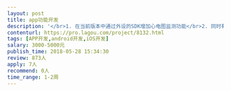 ```yaml
---                
layout: post       
title: app功能开发           
description: '</br>1. 在当前版本中通过外设的SDK增加心电图监测功能</br>2. 同时有ios和android的app需要增加此项功能</br>3. 我们有患者端，名字是健康心律，可以参考ecg测试功能</br>'     
contenturl: https://pro.lagou.com/project/8132.html      
tags: [APP开发,android开发,iOS开发]            
salary: 3000-5000元          
publish_time: 2018-05-28 15:34:30         
review: 873人                   
apply: 7人                   
recommend: 0人                   
time_range: 1-2周              
---                 
```

